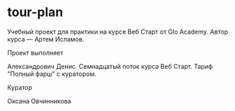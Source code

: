 # tour-plan

Учебный проект для практики на курсе Веб Старт от Glo Academy. Автор курса — Артем Исламов.





Проект выполняет

Александрович Денис. Семнадцатый поток курса Веб Старт. Тариф "Полный фарш" с куратором.





Куратор

Оксана Овчинникова